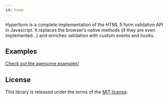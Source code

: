 ```yaml
---
id: home
---
```

Hyperform is a complete implementation of the HTML 5 form validation API in
Javascript. It replaces the browser’s native methods (if they are even
implemented…) and enriches validation with custom events and hooks.

## Examples

[Check out the awesome examples!](examples.html)

## License

This library is released under the terms of the [MIT
license](https://github.com/hyperform/hyperform/LICENSE.md).
